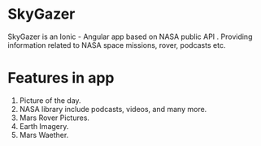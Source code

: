 # SkyGazer
SkyGazer is an Ionic - Angular app based on NASA public API . Providing information related to NASA space missions, rover, podcasts etc.

# Features in app
1. Picture of the day.
2. NASA library include podcasts, videos, and many more.
3. Mars Rover Pictures.
4. Earth Imagery.
5. Mars Waether.
